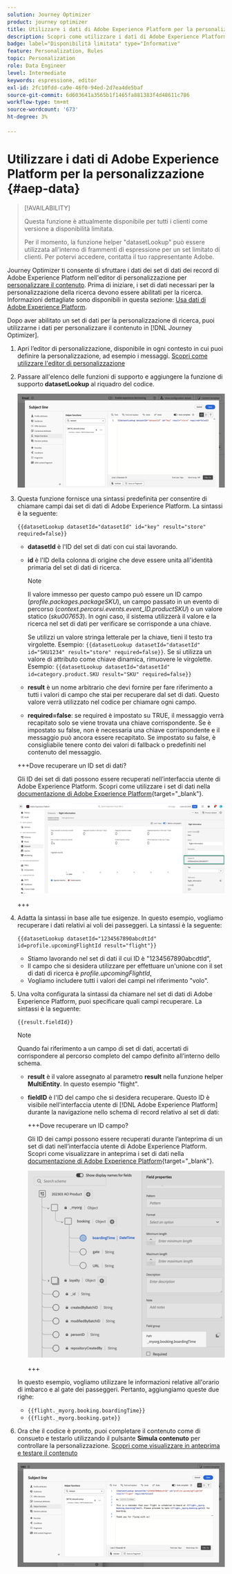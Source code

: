 ```yaml
---
solution: Journey Optimizer
product: journey optimizer
title: Utilizzare i dati di Adobe Experience Platform per la personalizzazione
description: Scopri come utilizzare i dati di Adobe Experience Platform per la personalizzazione.
badge: label="Disponibilità limitata" type="Informative"
feature: Personalization, Rules
topic: Personalization
role: Data Engineer
level: Intermediate
keywords: espressione, editor
exl-id: 2fc10fdd-ca9e-46f0-94ed-2d7ea4de5baf
source-git-commit: 6d603641a3565b1f1465fa881383f4d48611c786
workflow-type: tm+mt
source-wordcount: '673'
ht-degree: 3%

---
```


# Utilizzare i dati di Adobe Experience Platform per la personalizzazione {#aep-data}

>[!AVAILABILITY]
>
>Questa funzione è attualmente disponibile per tutti i clienti come versione a disponibilità limitata.
>
>Per il momento, la funzione helper &quot;datasetLookup&quot; può essere utilizzata all’interno di frammenti di espressione per un set limitato di clienti. Per potervi accedere, contatta il tuo rappresentante Adobe.

Journey Optimizer ti consente di sfruttare i dati dei set di dati dei record di Adobe Experience Platform nell&#39;editor di personalizzazione per [personalizzare il contenuto](../personalization/personalize.md). Prima di iniziare, i set di dati necessari per la personalizzazione della ricerca devono essere abilitati per la ricerca. Informazioni dettagliate sono disponibili in questa sezione: [Usa dati di Adobe Experience Platform](../data/lookup-aep-data.md).

Dopo aver abilitato un set di dati per la personalizzazione di ricerca, puoi utilizzarne i dati per personalizzare il contenuto in [!DNL Journey Optimizer].

1. Apri l’editor di personalizzazione, disponibile in ogni contesto in cui puoi definire la personalizzazione, ad esempio i messaggi. [Scopri come utilizzare l&#39;editor di personalizzazione](../personalization/personalization-build-expressions.md)

1. Passare all&#39;elenco delle funzioni di supporto e aggiungere la funzione di supporto **datasetLookup** al riquadro del codice.

   ![](assets/aep-data-helper.png)

1. Questa funzione fornisce una sintassi predefinita per consentire di chiamare campi dai set di dati di Adobe Experience Platform. La sintassi è la seguente:

   ```
   {{datasetLookup datasetId="datasetId" id="key" result="store" required=false}}
   ```

   * **datasetId** è l&#39;ID del set di dati con cui stai lavorando.
   * **id** è l&#39;ID della colonna di origine che deve essere unita all&#39;identità primaria del set di dati di ricerca.

     >[!NOTE]
     >
     >Il valore immesso per questo campo può essere un ID campo (*profile.packages.packageSKU*), un campo passato in un evento di percorso (*context.percorsi.events.event_ID.productSKU*) o un valore statico (*sku007653*). In ogni caso, il sistema utilizzerà il valore e la ricerca nel set di dati per verificare se corrisponde a una chiave.
     >
     >Se utilizzi un valore stringa letterale per la chiave, tieni il testo tra virgolette. Esempio: `{{datasetLookup datasetId="datasetId" id="SKU1234" result="store" required=false}}`. Se si utilizza un valore di attributo come chiave dinamica, rimuovere le virgolette. Esempio: `{{datasetLookup datasetId="datasetId" id=category.product.SKU result="SKU" required=false}}`

   * **result** è un nome arbitrario che devi fornire per fare riferimento a tutti i valori di campo che stai per recuperare dal set di dati. Questo valore verrà utilizzato nel codice per chiamare ogni campo.

   * **required=false**: se required è impostato su TRUE, il messaggio verrà recapitato solo se viene trovata una chiave corrispondente. Se è impostato su false, non è necessaria una chiave corrispondente e il messaggio può ancora essere recapitato. Se impostato su false, è consigliabile tenere conto dei valori di fallback o predefiniti nel contenuto del messaggio.

   +++Dove recuperare un ID set di dati?

   Gli ID dei set di dati possono essere recuperati nell’interfaccia utente di Adobe Experience Platform. Scopri come utilizzare i set di dati nella [documentazione di Adobe Experience Platform](https://experienceleague.adobe.com/en/docs/experience-platform/catalog/datasets/user-guide#view-datasets){target="_blank"}.

   ![](assets/aep-data-dataset.png)

   +++

1. Adatta la sintassi in base alle tue esigenze. In questo esempio, vogliamo recuperare i dati relativi ai voli dei passeggeri. La sintassi è la seguente:

   ```
   {{datasetLookup datasetId="1234567890abcdtId" id=profile.upcomingFlightId result="flight"}}
   ```

   * Stiamo lavorando nel set di dati il cui ID è &quot;1234567890abcdtId&quot;,
   * Il campo che si desidera utilizzare per effettuare un&#39;unione con il set di dati di ricerca è *profile.upcomingFlightId*,
   * Vogliamo includere tutti i valori dei campi nel riferimento &quot;volo&quot;.

1. Una volta configurata la sintassi da chiamare nel set di dati di Adobe Experience Platform, puoi specificare quali campi recuperare. La sintassi è la seguente:

   ```
   {{result.fieldId}}
   ```

   >[!NOTE]
   >
   >Quando fai riferimento a un campo di set di dati, accertati di corrispondere al percorso completo del campo definito all’interno dello schema.

   * **result** è il valore assegnato al parametro **result** nella funzione helper **MultiEntity**. In questo esempio &quot;flight&quot;.
   * **fieldID** è l&#39;ID del campo che si desidera recuperare. Questo ID è visibile nell&#39;interfaccia utente di [!DNL Adobe Experience Platform] durante la navigazione nello schema di record relativo al set di dati:

     +++Dove recuperare un ID campo?

     Gli ID dei campi possono essere recuperati durante l’anteprima di un set di dati nell’interfaccia utente di Adobe Experience Platform. Scopri come visualizzare in anteprima i set di dati nella [documentazione di Adobe Experience Platform](https://experienceleague.adobe.com/en/docs/experience-platform/catalog/datasets/user-guide#preview){target="_blank"}.

     ![](assets/aep-data-field.png)

     +++

   In questo esempio, vogliamo utilizzare le informazioni relative all&#39;orario di imbarco e al gate dei passeggeri. Pertanto, aggiungiamo queste due righe:

   * `{{flight._myorg.booking.boardingTime}}`
   * `{{flight._myorg.booking.gate}}`

1. Ora che il codice è pronto, puoi completare il contenuto come di consueto e testarlo utilizzando il pulsante **Simula contenuto** per controllare la personalizzazione. [Scopri come visualizzare in anteprima e testare il contenuto](../content-management/preview-test.md)


   ![](assets/aep-data-sample.png)
